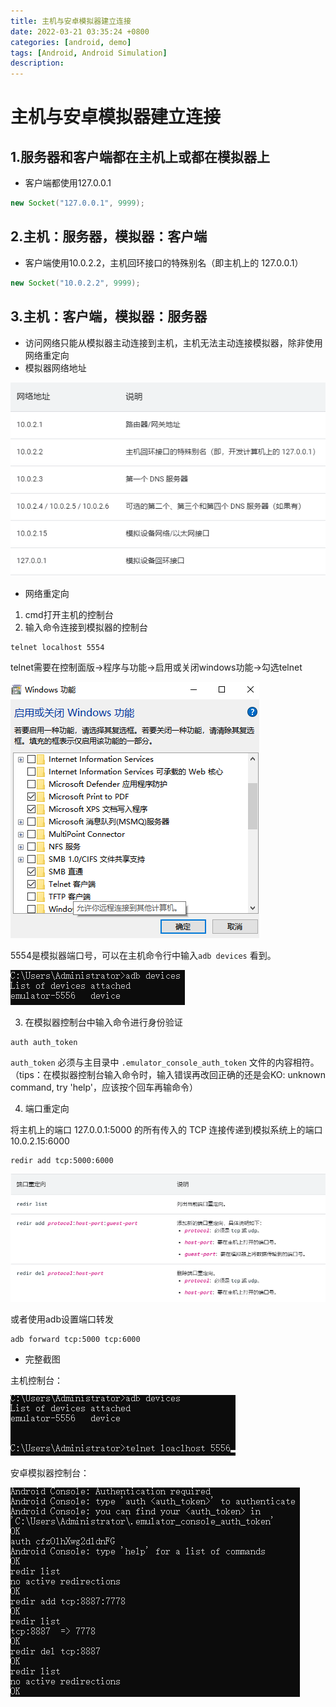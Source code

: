 ```yaml
---
title: 主机与安卓模拟器建立连接
date: 2022-03-21 03:35:24 +0800
categories: [android, demo]
tags: [Android, Android Simulation]
description: 
---
```

# 主机与安卓模拟器建立连接

## 1.服务器和客户端都在主机上或都在模拟器上

- 客户端都使用127.0.0.1

```java
new Socket("127.0.0.1", 9999);
```

## 2.主机：服务器，模拟器：客户端

- 客户端使用10.0.2.2，主机回环接口的特殊别名（即主机上的 127.0.0.1）

```java
new Socket("10.0.2.2", 9999);
```

## 3.主机：客户端，模拟器：服务器

- 访问网络只能从模拟器主动连接到主机，主机无法主动连接模拟器，除非使用网络重定向
- 模拟器网络地址

![image-20211009152823279](./文件操作.assets/image-20211009152823279.png)

- 网络重定向


1. cmd打开主机的控制台
2. 输入命令连接到模拟器的控制台

```shell
telnet localhost 5554
```

telnet需要在控制面版->程序与功能->启用或关闭windows功能->勾选telnet

![image-20211009154825615](./文件操作.assets/image-20211009154825615.png)

5554是模拟器端口号，可以在主机命令行中输入`adb devices` 看到。

![image-20211009153423130](./文件操作.assets/image-20211009153423130.png)

3. 在模拟器控制台中输入命令进行身份验证

```shell
auth auth_token
```

`auth_token` 必须与主目录中 `.emulator_console_auth_token` 文件的内容相符。（tips：在模拟器控制台输入命令时，输入错误再改回正确的还是会KO: unknown command, try 'help'，应该按个回车再输命令）

4. 端口重定向

将主机上的端口 127.0.0.1:5000 的所有传入的 TCP 连接传递到模拟系统上的端口 10.0.2.15:6000

```shell
redir add tcp:5000:6000
```

![image-20211009154057079](./文件操作.assets/image-20211009154057079.png)

或者使用adb设置端口转发

```shell
adb forward tcp:5000 tcp:6000
```

- 完整截图

主机控制台：

![image-20211009155017905](./文件操作.assets/image-20211009155017905.png)

安卓模拟器控制台：

![image-20211009155336388](./文件操作.assets/image-20211009155336388.png)
